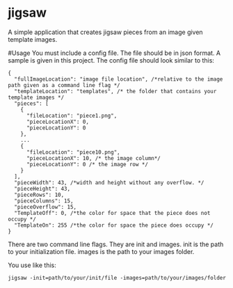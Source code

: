 # jigsaw
A simple application that creates jigsaw pieces from an image given template images.

#Usage
You must include a config file. The file should be in json format. A sample is given in this project. The config file should look similar to this:
```
{
  "fullImageLocation": "image file location", /*relative to the image path given as a command line flag */
  "templateLocation": "templates", /* the folder that contains your template images */
  "pieces": [
    {
      "fileLocation": "piece1.png",
      "pieceLocationX": 0,
      "pieceLocationY": 0
    },
    ...
    {
      "fileLocation": "piece10.png",
      "pieceLocationX": 10, /* the image column*/
      "pieceLocationY": 0 /* the image row */
    }
  ],
  "pieceWidth": 43, /*width and height without any overflow. */
  "pieceHeight": 43,
  "pieceRows": 10, 
  "pieceColumns": 15,
  "pieceOverflow": 15,
  "TemplateOff": 0, /*the color for space that the piece does not occupy */
  "TemplateOn": 255 /*the color for space the piece does occupy */
}
```
There are two command line flags. They are init and images. init is the path to your initialization file. images is the path to your images folder.

You use like this:
```
jigsaw -init=path/to/your/init/file -images=path/to/your/images/folder
```
